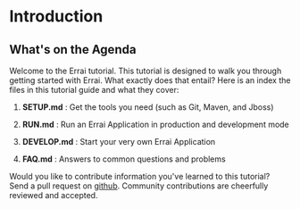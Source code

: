 # Introduction

## What's on the Agenda

Welcome to the Errai tutorial. This tutorial is designed to walk you through getting started with Errai. What exactly does that entail? Here is an index the files in this tutorial guide and what they cover:

1. **SETUP.md** : Get the tools you need (such as Git, Maven, and Jboss)

2. **RUN.md** : Run an Errai Application in production and development mode

3. **DEVELOP.md** : Start your very own Errai Application

4. **FAQ.md** : Answers to common questions and problems

Would you like to contribute information you've learned to this tutorial? Send a pull request on [github](https://github.com/errai/errai-tutorial). Community contributions are cheerfully reviewed and accepted.
